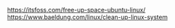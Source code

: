 https://itsfoss.com/free-up-space-ubuntu-linux/
https://www.baeldung.com/linux/clean-up-linux-system
